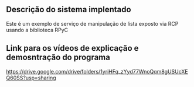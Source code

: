 ## Descrição do sistema implentado
Este é um exemplo de serviço de manipulação de lista exposto via RCP usando a biblioteca RPyC

## Link para os vídeos de explicação e demosntração do programa
https://drive.google.com/drive/folders/1yriHFq_zYyd77WnoQqm8gUSUcXEQ60SS?usp=sharing